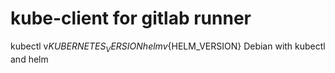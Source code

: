 # kube-client for gitlab runner
kubectl v${KUBERNETES_VERSION}
helm v${HELM_VERSION}
Debian with kubectl and helm